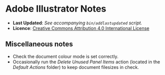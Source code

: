<!--
  ---
  author: Damien Dart
  author_website: https://www.robotinaponcho.net/
  description: Damien Dart's notes on Adobe Illustrator.
  title: Adobe Illustrator Notes
  ---
-->


Adobe Illustrator Notes
=======================

<div class="admonition admonition--metadata">
  <ul class="metadata-list">
    <li class="metadata-list__item"><b>Last Updated</b>: <i>See accompanying <code>bin/addlastupdated</code> script.</i></li>
    <li class="metadata-list__item">
      <b>Licence</b>: <a href="http://creativecommons.org/licenses/by/4.0/">Creative Commons Attribution 4.0 International License</a>
    </li>
  </ul>
</div>


Miscellaneous notes
-------------------

  - Check the document colour mode is set correctly.
  - Occasionally run the _Delete Unused Panel Items_ action (located in
    the _Default Actions_ folder) to keep document filesizes in check.
